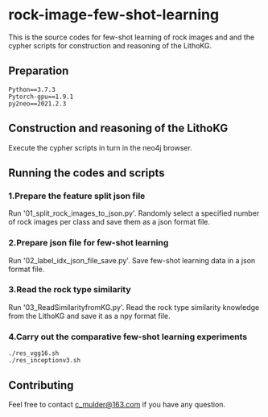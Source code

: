 # rock-image-few-shot-learning
This is the source codes for few-shot learning of rock images and and the cypher scripts for construction and reasoning of the LithoKG.
## Preparation
    Python==3.7.3
    Pytorch-gpu==1.9.1
    py2neo==2021.2.3
## Construction and reasoning of the LithoKG
Execute the cypher scripts in turn in the neo4j browser. 
## Running the codes and scripts
### 1.Prepare the feature split json file
Run '01_split_rock_images_to_json.py'. Randomly select a specified number of rock images per class and save them as a json format file.
### 2.Prepare json file for few-shot learning
Run '02_label_idx_json_file_save.py'. Save few-shot learning data in a json format file.
### 3.Read the rock type similarity
Run '03_ReadSimilarityfromKG.py'. Read the rock type similarity knowledge from the LithoKG and save it as a npy format file.
### 4.Carry out the comparative few-shot learning experiments
    ./res_vgg16.sh
    ./res_inceptionv3.sh
## Contributing
Feel free to contact c_mulder@163.com if you have any question.
